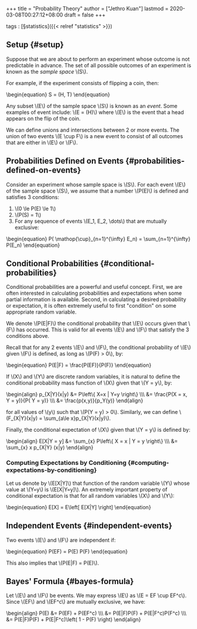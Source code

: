 +++
title = "Probability Theory"
author = ["Jethro Kuan"]
lastmod = 2020-03-08T00:27:12+08:00
draft = false
+++

tags
: [§statistics]({{< relref "statistics" >}})


## Setup {#setup}

Suppose that we are about to perform an experiment whose outcome is
not predictable in advance. The set of all possible outcomes of an
experiment is known as the _sample space_ \\(S\\).

For example, if the experiment consists of flipping a coin, then:

\begin{equation}
  S = (H, T)
\end{equation}

Any subset \\(E\\) of the sample space \\(S\\) is known as an _event_. Some
examples of event include: \\(E = (H)\\) where \\(E\\) is the event that a
head appears on the flip of the coin.

We can define unions and intersections between 2 or more events. The
union of two events \\(E \cup F\\) is a new event to consist of all
outcomes that are either in \\(E\\) or \\(F\\).


## Probabilities Defined on Events {#probabilities-defined-on-events}

Consider an experiment whose sample space is \\(S\\). For each event \\(E\\)
of the sample space \\(S\\), we assume that a number \\(P(E)\\) is defined and
satisfies 3 conditions:

1.  \\(0 \le P(E) \le 1\\)
2.  \\(P(S) = 1\\)
3.  For any sequence of events \\(E\_1, E\_2, \dots\\) that are mutually
    exclusive:

\begin{equation}
  P( \mathop{\cup}\_{n=1}^{\infty} E\_n) = \sum\_{n=1}^{\infty} P(E\_n)
\end{equation}


## Conditional Probabilities {#conditional-probabilities}

Conditional probabilities are a powerful and useful concept. First, we
are often interested in calculating probabilities and expectations
when some partial information is available. Second, in calculating a
desired probability or expectation, it is often extremely useful to
first "condition" on some appropriate random variable.

We denote \\(P(E|F)\\) the conditional probability that \\(E\\) occurs given
that \\(F\\) has occurred. This is valid for all events \\(E\\) and \\(F\\) that
satisfy the 3 conditions above.

Recall that for any 2 events \\(E\\) and \\(F\\), the conditional probability
of \\(E\\) given \\(F\\) is defined, as long as \\(P(F) > 0\\), by:

\begin{equation}
  P(E|F) = \frac{P(EF)}{P(F)}
\end{equation}

If \\(X\\) and \\(Y\\) are discrete random variables, it is natural to define
the conditional probability mass function of \\(X\\) given that \\(Y = y\\),
by:

\begin{align}
  p\_{X|Y}(x|y) &= P\left\\{ X=x | Y=y \right\\} \\\\\\
               &= \frac{P(X = x, Y = y)}{P( Y = y)} \\\\\\
               &= \frac{p(x,y)}{p\_Y(y)}
\end{align}

for all values of \\(y\\) such that \\(P(Y = y) > 0\\). Similarly, we can
define \\(F\_{X|Y}(x|y) = \sum\_{a\le x}p\_{X|Y}(x|y)\\).

Finally, the conditional expectation of \\(X\\) given that \\(Y = y\\) is
defined by:

\begin{align}
  E[X|Y = y] &= \sum\_{x} P\left\\{ X = x | Y = y \right\\} \\\\\\
             &= \sum\_{x} x p\_{X|Y} (x|y)
\end{align}


### Computing Expectations by Conditioning {#computing-expectations-by-conditioning}

Let us denote by \\(E[X|Y]\\) that function of the random variable \\(Y\\)
whose value at \\(Y=y\\) is \\(E[X|Y=y]\\). An extremely important property of
conditional expectation is that for all random variables \\(X\\) and \\(Y\\):

\begin{equation}
  E[X] = E\left[ E[X|Y] \right]
\end{equation}


## Independent Events {#independent-events}

Two events \\(E\\) and \\(F\\) are independent if:

\begin{equation}
  P(EF) = P(E) P(F)
\end{equation}

This also implies that \\(P(E|F) = P(E)\\).


## Bayes' Formula {#bayes-formula}

Let \\(E\\) and \\(F\\) be events. We may express \\(E\\) as \\(E = EF \cup EF^c\\).
Since \\(EF\\) and \\(EF^c\\) are mutually exclusive, we have:

\begin{align}
  P(E) &= P(EF) + P(EF^c) \\\\\\
       &= P(E|F)P(F) + P(E|F^c)P(F^c) \\\\\\
  &= P(E|F)P(F) + P(E|F^c)\left( 1 - P(F) \right)
\end{align}
